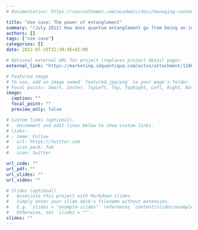 ```yaml
---
# Documentation: https://sourcethemes.com/academic/docs/managing-content/

title: "Use case: The power of entanglement"
summary: "(July 2022) How does quantum entanglement go from being an interesting scientific quirk, to something useful in the real world? Read this use case, exploring some of the latest work in making and using high-performance photonic entanglement sources; for applications from scalable quantum computing to material characterization in manufacturing next-gen photonic devices."
authors: []
tags: ["use case"]
categories: []
date: 2022-07-25T22:39:45+02:00

# Optional external URL for project (replaces project detail page).
external_link: "https://marketing.idquantique.com/acton/attachment/11868/f-149cee16-bae3-4505-8fdb-2bb6bf428c0b/1/-/-/-/-/Quantum%20Optics_CNRS_SNSPD%20use%20case.pdf "

# Featured image
# To use, add an image named `featured.jpg/png` to your page's folder.
# Focal points: Smart, Center, TopLeft, Top, TopRight, Left, Right, BottomLeft, Bottom, BottomRight.
image:
  caption: ""
  focal_point: ""
  preview_only: false

# Custom links (optional).
#   Uncomment and edit lines below to show custom links.
# links:
# - name: Follow
#   url: https://twitter.com
#   icon_pack: fab
#   icon: twitter

url_code: ""
url_pdf: ""
url_slides: ""
url_video: ""

# Slides (optional).
#   Associate this project with Markdown slides.
#   Simply enter your slide deck's filename without extension.
#   E.g. `slides = "example-slides"` references `content/slides/example-slides.md`.
#   Otherwise, set `slides = ""`.
slides: ""
---
```


